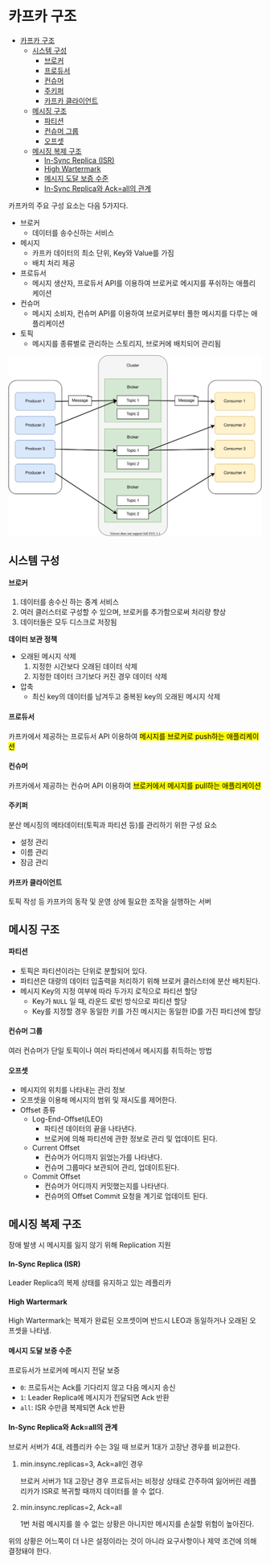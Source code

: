 # 카프카 구조

- [카프카 구조](#카프카-구조)
  - [시스템 구성](#시스템-구성)
      - [브로커](#브로커)
      - [프로듀서](#프로듀서)
      - [컨슈머](#컨슈머)
      - [주키퍼](#주키퍼)
      - [카프카 클라이언트](#카프카-클라이언트)
  - [메시징 구조](#메시징-구조)
      - [파티션](#파티션)
      - [컨슈머 그룹](#컨슈머-그룹)
      - [오프셋](#오프셋)
  - [메시징 복제 구조](#메시징-복제-구조)
      - [In-Sync Replica (ISR)](#in-sync-replica-isr)
      - [High Wartermark](#high-wartermark)
      - [메시지 도달 보증 수준](#메시지-도달-보증-수준)
      - [In-Sync Replica와 Ack=all의 관계](#in-sync-replica와-ackall의-관계)

카프카의 주요 구성 요소는 다음 5가지다.

- 브로커
  - 데이터를 송수신하는 서비스
- 메시지
  - 카프카 데이터의 최소 단위, Key와 Value를 가짐
  - 배치 처리 제공
- 프로듀서
  - 메시지 생산자, 프로듀서 API를 이용하여 브로커로 메시지를 푸쉬하는 애플리케이션
- 컨슈머
  - 메시지 소비자, 컨슈머 API를 이용하여 브로커로부터 풀한 메시지를 다루는 애플리케이션
- 토픽
  - 메시지를 종류별로 관리하는 스토리지, 브로커에 배치되어 관리됨



![cluster architecture](images/kafka_architecture.svg)





## 시스템 구성

#### 브로커

1. 데이터를 송수신 하는 중계 서비스
2. 여러 클러스터로 구성할 수 있으며, 브로커를 추가함으로써 처리량 향상
3. 데이터들은 모두 디스크로 저장됨

**데이터 보관 정책**

- 오래된 메시지 삭제
  1. 지정한 시간보다 오래된 데이터 삭제
  2. 지정한 데이터 크기보다 커진 경우 데이터 삭제
- 압축
  - 최신 key의 데이터를 남겨두고 중복된 key의 오래된 메시지 삭제



#### 프로듀서

카프카에서 제공하는 프로듀서 API 이용하여 <mark>메시지를 브로커로 push하는 애플리케이션</mark>



#### 컨슈머

카프카에서 제공하는 컨슈머 API 이용하여 <mark>브로커에서 메시지를 pull하는 애플리케이션</mark>



#### 주키퍼

분산 메시징의 메타데이터(토픽과 파티션 등)를 관리하기 위한 구성 요소

- 설정 관리
- 이름 관리
- 잠금 관리



#### 카프카 클라이언트

토픽 작성 등 카프카의 동작 및 운영 상에 필요한 조작을 실행하는 서버



## 메시징 구조

#### 파티션

- 토픽은 파티션이라는 단위로 분할되어 있다. 
- 파티션은 대량의 데이터 입출력을 처리하기 위해 브로커 클러스터에 분산 배치된다.
- 메시지 Key의 지정 여부에 따라 두가지 로직으로 파티션 할당
  - Key가 `NULL` 일 때, 라운드 로빈 방식으로 파티션 할당
  - Key를 지정할 경우 동일한 키를 가진 메시지는 동일한 ID를 가진 파티션에 할당



#### 컨슈머 그룹

여러 컨슈머가 단일 토픽이나 여러 파티션에서 메시지를 취득하는 방법



#### 오프셋

- 메시지의 위치를 나타내는 관리 정보
- 오프셋을 이용해 메시지의 범위 및 재시도를 제어한다.
- Offset 종류
  - Log-End-Offset(LEO)
    - 파티션 데이터의 끝을 나타낸다.
    - 브로커에 의해 파티션에 관한 정보로 관리 및 업데이트 된다.
  - Current Offset
    - 컨슈머가 어디까지 읽었는가를 나타낸다.
    - 컨슈머 그룹마다 보관되어 관리, 업데이트된다.
  - Commit Offset
    - 컨슈머가 어디까지 커밋했는지를 나타낸다.
    - 컨슈머의 Offset Commit 요청을 계기로 업데이트 된다.



## 메시징 복제 구조

장애 발생 시 메시지를 잃지 않기 위해 Replication 지원

#### In-Sync Replica (ISR)

Leader Replica의 복제 상태를 유지하고 있는 레플리카



#### High Wartermark

High Wartermark는 복제가 완료된 오프셋이며 반드시 LEO과 동일하거나 오래된 오프셋을 나타냄.



#### 메시지 도달 보증 수준

프로듀서가 브로커에 메시지 전달 보증

- `0`: 프로듀서는 Ack를 기다리지 않고 다음 메시지 송신
- `1`: Leader Replica에 메시지가 전달되면 Ack 반환
- `all`: ISR 수만큼 복제되면 Ack 반환



#### In-Sync Replica와 Ack=all의 관계

브로커 서버가 4대, 레플리카 수는 3일 때 브로커 1대가 고장난 경우를 비교한다.

1. min.insync.replicas=3, Ack=all인 경우

   브로커 서버가 1대 고장난 경우 프로듀서는 비정상 상태로 간주하여 잃어버린 레플리카가 ISR로 복귀할 때까지 데이터를 쓸 수 없다.

2. min.insync.replicas=2, Ack=all

   1번 처럼 메시지를 쓸 수 없는 상황은 아니지만 메시지를 손실할 위험이 높아진다.

위의 상황은 어느쪽이 더 나은 설정이라는 것이 아니라 요구사항이나 제약 조건에 의해 결정돼야 한다.

